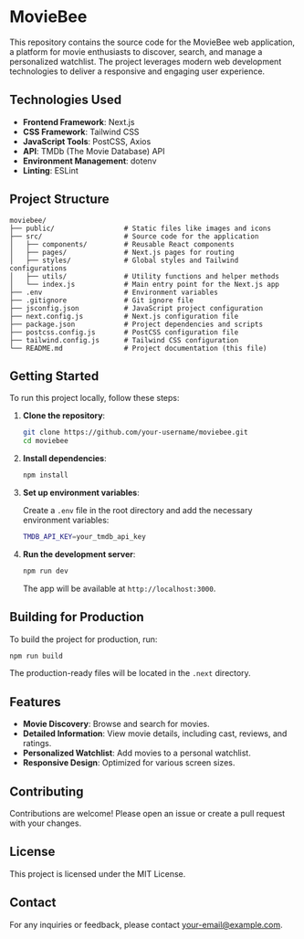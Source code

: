 # MovieBee

This repository contains the source code for the MovieBee web application, a platform for movie enthusiasts to discover, search, and manage a personalized watchlist. The project leverages modern web development technologies to deliver a responsive and engaging user experience.

## Technologies Used

- **Frontend Framework**: Next.js
- **CSS Framework**: Tailwind CSS
- **JavaScript Tools**: PostCSS, Axios
- **API**: TMDb (The Movie Database) API
- **Environment Management**: dotenv
- **Linting**: ESLint

## Project Structure

```
moviebee/
├── public/                 # Static files like images and icons
├── src/                    # Source code for the application
│   ├── components/         # Reusable React components
│   ├── pages/              # Next.js pages for routing
│   ├── styles/             # Global styles and Tailwind configurations
│   ├── utils/              # Utility functions and helper methods
│   └── index.js            # Main entry point for the Next.js app
├── .env                    # Environment variables
├── .gitignore              # Git ignore file
├── jsconfig.json           # JavaScript project configuration
├── next.config.js          # Next.js configuration file
├── package.json            # Project dependencies and scripts
├── postcss.config.js       # PostCSS configuration file
├── tailwind.config.js      # Tailwind CSS configuration
└── README.md               # Project documentation (this file)
```

## Getting Started

To run this project locally, follow these steps:

1. **Clone the repository**:

   ```bash
   git clone https://github.com/your-username/moviebee.git
   cd moviebee
   ```

2. **Install dependencies**:

   ```bash
   npm install
   ```

3. **Set up environment variables**:

   Create a `.env` file in the root directory and add the necessary environment variables:

   ```bash
   TMDB_API_KEY=your_tmdb_api_key
   ```

4. **Run the development server**:

   ```bash
   npm run dev
   ```

   The app will be available at `http://localhost:3000`.

## Building for Production

To build the project for production, run:

```bash
npm run build
```

The production-ready files will be located in the `.next` directory.

## Features

- **Movie Discovery**: Browse and search for movies.
- **Detailed Information**: View movie details, including cast, reviews, and ratings.
- **Personalized Watchlist**: Add movies to a personal watchlist.
- **Responsive Design**: Optimized for various screen sizes.

## Contributing

Contributions are welcome! Please open an issue or create a pull request with your changes.

## License

This project is licensed under the MIT License.

## Contact

For any inquiries or feedback, please contact [your-email@example.com](mailto:your-email@example.com).
